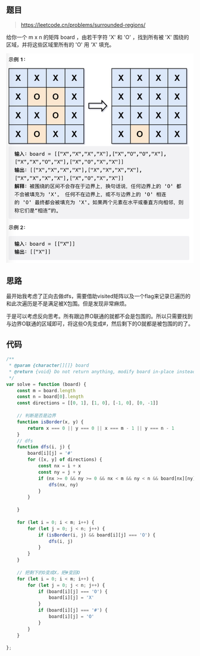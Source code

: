 ## 题目

> https://leetcode.cn/problems/surrounded-regions/

给你一个 m x n 的矩阵 board ，由若干字符 'X' 和 'O' ，找到所有被 'X' 围绕的区域，并将这些区域里所有的 'O' 用 'X' 填充。

![image](https://raw.githubusercontent.com/kitiho/leetcode/main/assets/130.png)

## 思路

最开始我考虑了正向去做dfs，需要借助visited矩阵以及一个flag来记录已遍历的和此次遍历是不是满足被X包围。但是发现非常麻烦。

于是可以考虑反向思考。所有跟边界O联通的就都不会是包围的。所以只需要找到与边界O联通的区域即可，将这些O先变成#，然后剩下的O就都是被包围的的了。

## 代码

```js
/**
 * @param {character[][]} board
 * @return {void} Do not return anything, modify board in-place instead.
 */
var solve = function (board) {
    const m = board.length
    const n = board[0].length
    const directions = [[0, 1], [1, 0], [-1, 0], [0, -1]]

    // 判断是否是边界
    function isBorder(x, y) {
        return x === 0 || y === 0 || x === m - 1 || y === n - 1
    }
    // dfs
    function dfs(i, j) {
        board[i][j] = '#'
        for ([x, y] of directions) {
            const nx = i + x
            const ny = j + y
            if (nx >= 0 && ny >= 0 && nx < m && ny < n && board[nx][ny] === 'O') {
                dfs(nx, ny)
            }
        }

    }

    for (let i = 0; i < m; i++) {
        for (let j = 0; j < n; j++) {
            if (isBorder(i, j) && board[i][j] === 'O') {
                dfs(i, j)
            }
        }
    }

    // 把剩下的O变成X，把#变回O
    for (let i = 0; i < m; i++) {
        for (let j = 0; j < n; j++) {
            if (board[i][j] === 'O') {
                board[i][j] = 'X'
            }
            if (board[i][j] === '#') {
                board[i][j] = 'O'
            }
        }
    }

};
```
